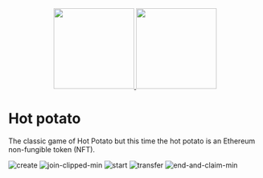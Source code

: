 <div align="center">
    <a href="https://ethereum.org/">
        <img src="https://user-images.githubusercontent.com/46251023/209479236-f1ef8fda-21b3-4f67-b058-3634bf0ce8d9.png" height="160"/>
    </a>
    <a href="https://reactjs.org/">
        <img src="https://user-images.githubusercontent.com/46251023/209479254-62d6f67d-fd08-4d34-a0ed-d889b8882b79.png" height="160" />
    </a>
</div>

# Hot potato

The classic game of Hot Potato but this time the hot potato is an Ethereum non-fungible token (NFT).


![create](https://user-images.githubusercontent.com/46251023/209584354-fc797a3e-a60e-4adb-9b72-61930cbc36e4.gif)
![join-clipped-min](https://user-images.githubusercontent.com/46251023/209585517-0cc7489f-1341-4555-9959-d13920ca1c98.gif)
![start](https://user-images.githubusercontent.com/46251023/209584841-096bebe0-92e1-46f3-95a5-8ff52a1d6106.gif)
![transfer](https://user-images.githubusercontent.com/46251023/209584846-a6eacd22-8a7e-4b82-8365-02518b99b0e7.gif)
![end-and-claim-min](https://user-images.githubusercontent.com/46251023/209585578-c8999958-c55f-4450-84b3-c5b564f54bf4.gif)
